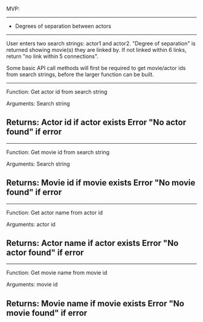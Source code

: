 MVP:

----------------------------------------------
- Degrees of separation between actors
----------------------------------------------

User enters two search strings: actor1 and actor2. "Degree of separation" is returned showing movie(s) they are linked by. If not linked within 6 links, return "no link within 5 connections".


Some basic API call methods will first be required to get movie/actor ids from search strings, before the larger function can be built.

---------------
Function:
Get actor id from search string

Arguments:
Search string

Returns:
Actor id if actor exists
Error "No actor found" if error
---------------


---------------
Function:
Get movie id from search string

Arguments:
Search string

Returns:
Movie id if movie exists
Error "No movie found" if error
---------------


---------------
Function:
Get actor name from actor id

Arguments:
actor id

Returns:
Actor name if actor exists
Error "No actor found" if error
---------------


---------------
Function:
Get movie name from movie id

Arguments:
movie id

Returns:
Movie name if movie exists
Error "No movie found" if error
---------------